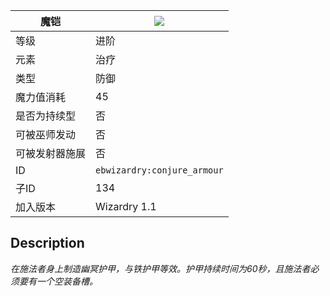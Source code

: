 | 魔铠 |![](https://github.com/Electroblob77/Wizardry/blob/1.12.2/src/main/resources/assets/ebwizardry/textures/spells/conjure_armour.png)|
|---|---|
| 等级 | 进阶 |
| 元素 | 治疗 |
| 类型 | 防御 |
| 魔力值消耗 | 45 |
| 是否为持续型 | 否 |
| 可被巫师发动 | 否 |
| 可被发射器施展 | 否 |
| ID | `ebwizardry:conjure_armour` |
| 子ID | 134 |
| 加入版本 | Wizardry 1.1 |
## Description
_在施法者身上制造幽冥护甲，与铁护甲等效。护甲持续时间为60秒，且施法者必须要有一个空装备槽。_
